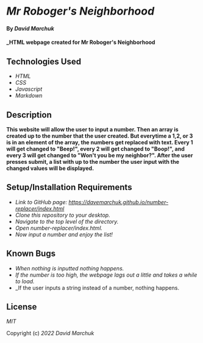 # _Mr Roboger's Neighborhood_

#### By _**David Marchuk**_

#### _HTML webpage created for Mr Roboger's Neighborhood

## Technologies Used

* _HTML_
* _CSS_
* _Javascript_
* _Markdown_

## Description
 __This website will allow the user to input a number. Then an array is created up to the number that the user created. But everytime a 1,2, or 3 is in an element of the array, the numbers get replaced with text. Every 1 will get changed to "Beep!", every 2 will get changed to "Boop!", and every 3 will get changed to "Won't you be my neighbor?". After the user presses submit, a list with up to the number the user input with the changed values will be displayed.__

 ## Setup/Installation Requirements
 * _Link to GitHub page: https://davemarchuk.github.io/number-replacer/index.html_
 * _Clone this repository to your desktop._
 * _Navigate to the top level of the directory._
 * _Open number-replacer/index.html._
 * _Now input a number and enjoy the list!_

 ## Known Bugs
 * _When nothing is inputted nothing happens._
 * _If the number is too high, the webpage lags out a little and takes a while to load._
 * _If the user inputs a string instead of a number, nothing happens.

 ## License

 _MIT_

 Copyright (c) _2022_ _David Marchuk_